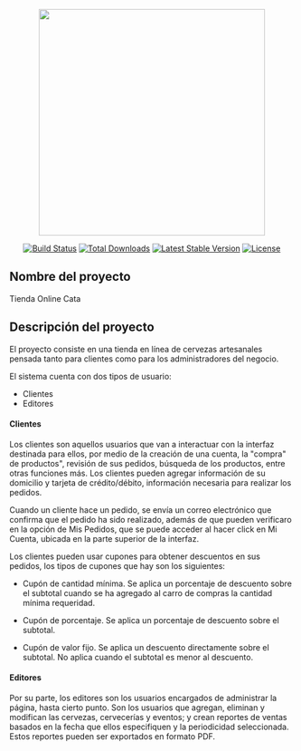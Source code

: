<p align="center"><img src="https://res.cloudinary.com/dtfbvvkyp/image/upload/v1566331377/laravel-logolockup-cmyk-red.svg" width="400"></p>

<p align="center">
<a href="https://travis-ci.org/laravel/framework"><img src="https://travis-ci.org/laravel/framework.svg" alt="Build Status"></a>
<a href="https://packagist.org/packages/laravel/framework"><img src="https://poser.pugx.org/laravel/framework/d/total.svg" alt="Total Downloads"></a>
<a href="https://packagist.org/packages/laravel/framework"><img src="https://poser.pugx.org/laravel/framework/v/stable.svg" alt="Latest Stable Version"></a>
<a href="https://packagist.org/packages/laravel/framework"><img src="https://poser.pugx.org/laravel/framework/license.svg" alt="License"></a>
</p>

## Nombre del proyecto

Tienda Online Cata

## Descripción del proyecto

El proyecto consiste en una tienda en línea de cervezas artesanales pensada tanto para clientes como para los administradores del negocio.

El sistema cuenta con dos tipos de usuario:

- Clientes
- Editores

#### Clientes

Los clientes son aquellos usuarios que van a interactuar con la interfaz destinada para ellos, por medio de la creación de una cuenta, la "compra" de productos", revisión de sus pedidos, búsqueda de los productos, entre otras funciones más. Los clientes pueden agregar información de su domicilio y tarjeta de crédito/débito, información necesaria para realizar los pedidos.

Cuando un cliente hace un pedido, se envía un correo electrónico que confirma que el pedido ha sido realizado, además de que pueden verificaro en la opción de Mis Pedidos, que se puede acceder al hacer click en Mi Cuenta, ubicada en la parte superior de la interfaz.

Los clientes pueden usar cupones para obtener descuentos en sus pedidos, los tipos de cupones que hay son los siguientes:

- Cupón de cantidad mínima. Se aplica un porcentaje de descuento sobre el subtotal cuando se ha agregado al carro de compras la cantidad mínima requeridad.

- Cupón de porcentaje. Se aplica un porcentaje de descuento sobre el subtotal.

- Cupón de valor fijo. Se aplica un descuento directamente sobre el subtotal. No aplica cuando el subtotal es menor al descuento.

#### Editores

Por su parte, los editores son los usuarios encargados de administrar la página, hasta cierto punto. Son los usuarios que agregan, eliminan y modifican las cervezas, cervecerías y eventos; y crean reportes de ventas basados en la fecha que ellos especifiquen y la periodicidad seleccionada. Estos reportes pueden ser exportados en formato PDF.


